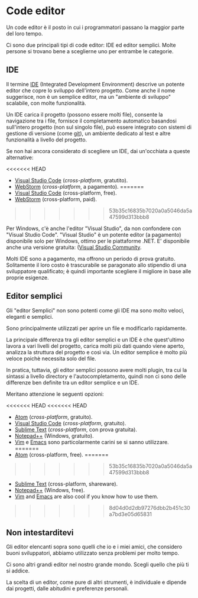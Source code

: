 # Code editor

Un code editor è il posto in cui i programmatori passano la maggior parte del loro tempo.

Ci sono due principali tipi di code editor: IDE ed editor semplici. Molte persone si trovano bene a sceglierne uno per entrambe le categorie.

## IDE

Il termine [IDE](https://en.wikipedia.org/wiki/Integrated_development_environment) (Integrated Development Environment) descrive un potente editor che copre lo sviluppo dell'intero progetto. Come anche il nome suggerisce, non è un semplice editor, ma un "ambiente di sviluppo" scalabile, con molte funzionalità.

Un IDE carica il progetto (possono essere molti file), consente la navigazione tra i file, fornisce il completamento automatico basandosi sull'intero progetto (non sul singolo file), può essere integrato con sistemi di gestione di versione (come [git](https://git-scm.com/)), un ambiente dedicato al test e altre funzionalità a livello del progetto.

Se non hai ancora considerato di scegliere un IDE, dai un'occhiata a queste alternative:

<<<<<<< HEAD
- [Visual Studio Code](https://code.visualstudio.com/) (*cross-platform*, gratutito).
- [WebStorm](http://www.jetbrains.com/webstorm/) (*cross-platform*, a pagamento).
=======
- [Visual Studio Code](https://code.visualstudio.com/) (cross-platform, free).
- [WebStorm](https://www.jetbrains.com/webstorm/) (cross-platform, paid).
>>>>>>> 53b35c16835b7020a0a5046da5a47599d313bbb8

Per Windows, c'è anche l'editor "Visual Studio", da non confondere con "Visual Studio Code". "Visual Studio" è un potente editor (a pagamento) disponibile solo per Windows, ottimo per le piattaforme .NET. E' disponibile anche una versione gratuita: ([Visual Studio Community](https://www.visualstudio.com/vs/community/).

Molti IDE sono a pagamento, ma offrono un periodo di prova gratuito. Solitamente il loro costo è trascurabile se paragonato allo stipendio di una sviluppatore qualificato; è quindi importante scegliere il migliore in base alle proprie esigenze.

## Editor semplici

Gli "editor Semplici" non sono potenti come gli IDE ma sono molto veloci, eleganti e semplici.

Sono principalmente utilizzati per aprire un file e modificarlo rapidamente.

La principale differenza tra gli editor semplici e un IDE è che quest'ultimo lavora a vari livelli del progetto, carica molti più dati quando viene aperto, analizza la struttura del progetto e così via. Un editor semplice è molto più veloce poichè necessita solo del file.

In pratica, tuttavia, gli editor semplici possono avere molti plugin, tra cui la sintassi a livello directory e l'autocompletamento, quindi non ci sono delle differenze ben definite tra un editor semplice e un IDE.

Meritano attenzione le seguenti opzioni:

<<<<<<< HEAD
<<<<<<< HEAD
- [Atom](https://atom.io/) (*cross-platform*, gratuito).
- [Visual Studio Code](https://code.visualstudio.com/) (*cross-platform*, gratuito).
- [Sublime Text](http://www.sublimetext.com) (*cross-platform*, con prova gratuita).
- [Notepad++](https://notepad-plus-plus.org/) (Windows, gratuito).
- [Vim](http://www.vim.org/) e [Emacs](https://www.gnu.org/software/emacs/) sono particolarmente carini se si sanno utilizzare.
=======
- [Atom](https://atom.io/) (cross-platform, free).
=======
>>>>>>> 53b35c16835b7020a0a5046da5a47599d313bbb8
- [Sublime Text](http://www.sublimetext.com) (cross-platform, shareware).
- [Notepad++](https://notepad-plus-plus.org/) (Windows, free).
- [Vim](http://www.vim.org/) and [Emacs](https://www.gnu.org/software/emacs/) are also cool if you know how to use them.
>>>>>>> 8d04d0d2db97276dbb2b451c30a7bd3e05d65831

## Non intestarditevi

Gli editor elencanti sopra sono quelli che io e i miei amici, che considero buoni sviluppatori, abbiamo utilizzato senza problemi per molto tempo.

Ci sono altri grandi editor nel nostro grande mondo. Scegli quello che più ti si addice.

La scelta di un editor, come pure di altri strumenti, è individuale e dipende dai progetti, dalle abitudini e preferenze personali.

